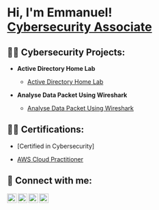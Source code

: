 <h1>Hi, I'm Emmanuel! <br/> <a href="https://www.linkedin.com/in/emmanuel-chukwuemeka0416/">Cybersecurity Associate</a>

<h2>👨‍💻 Cybersecurity Projects:</h2>

- <b>Active Directory Home Lab </b>
  - [Active Directory Home Lab](https://github.com/Princenuel/ActiveDirectoryLab)
  
- <b>Analyse Data Packet Using Wireshark</b>
  - [Analyse Data Packet Using Wireshark](https://github.com/Princenuel/Analyze-data-packet-using-wireshark)
 


<h2>👨‍💻 Certifications:</h2>

- [Certified in Cybersecurity]

- [AWS Cloud Practitioner](https://imgur.com/XVIoqRO)





<h2> 🤳 Connect with me:</h2>

[<img align="left" alt="JoshMadakor | YouTube" width="22px" src="https://cdn.jsdelivr.net/npm/simple-icons@v3/icons/youtube.svg" />][youtube]
[<img align="left" alt="JoshMadakor | Twitter" width="22px" src="https://cdn.jsdelivr.net/npm/simple-icons@v3/icons/twitter.svg" />][twitter]
[<img align="left" alt="JoshMadakor | LinkedIn" width="22px" src="https://cdn.jsdelivr.net/npm/simple-icons@v3/icons/linkedin.svg" />][linkedin]
[<img align="left" alt="JoshMadakor | Instagram" width="22px" src="https://cdn.jsdelivr.net/npm/simple-icons@v3/icons/instagram.svg" />][instagram]

[twitter]: https://twitter.com/PrinceNuel04
[youtube]: https://www.youtube.com/c/
[instagram]: https://www.instagram.com/
[linkedin]: https://linkedin.com/in/emmanuel-chukwuemeka0416/

<!--
